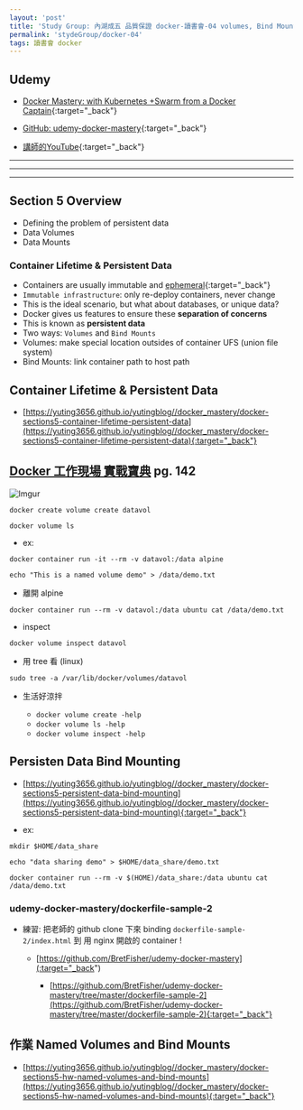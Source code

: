 ```yaml
---
layout: 'post'
title: 'Study Group: 內湖成五 品質保證 docker-讀書會-04 volumes, Bind Mounts '
permalink: 'stydeGroup/docker-04'
tags: 讀書會 docker
---
```


## Udemy

- [Docker Mastery: with Kubernetes +Swarm from a Docker Captain](https://www.udemy.com/course/docker-mastery/){:target="_back"}

- [GitHub: udemy-docker-mastery](https://github.com/BretFisher/udemy-docker-mastery){:target="_back"}

- [講師的YouTube](https://www.youtube.com/channel/UC0NErq0RhP51iXx64ZmyVfg){:target="_back"}

---
---
---


## Section 5 Overview

- Defining the problem of persistent data
- Data Volumes
- Data Mounts


### Container Lifetime & Persistent Data

- Containers are usually immutable and [ephemeral](https://en.wikipedia.org/wiki/Ephemerality){:target="_back"}
- `Immutable infrastructure`: only re-deploy containers, never change
- This is the ideal scenario, but what about databases, or unique data?
- Docker gives us features to ensure these __separation of concerns__
- This is known as __persistent data__
- Two ways: `Volumes` and `Bind Mounts`
- Volumes: make special location outsides of container UFS (union file system)
- Bind Mounts: link container path to host path





## Container Lifetime & Persistent Data

- [https://yuting3656.github.io/yutingblog//docker_mastery/docker-sections5-container-lifetime-persistent-data](https://yuting3656.github.io/yutingblog//docker_mastery/docker-sections5-container-lifetime-persistent-data){:target="_back"}


## [Docker 工作現場 實戰寶典](https://www.tenlong.com.tw/products/9789865020637) pg. 142


![Imgur](https://i.imgur.com/kqtRpmc.jpg)


~~~
docker create volume create datavol

docker volume ls
~~~


- ex:

~~~
docker container run -it --rm -v datavol:/data alpine
~~~

~~~
echo "This is a named volume demo" > /data/demo.txt
~~~

- 離開 alpine

~~~
docker container run --rm -v datavol:/data ubuntu cat /data/demo.txt
~~~


- inspect 

~~~
docker volume inspect datavol
~~~

- 用 tree 看 (linux)

~~~
sudo tree -a /var/lib/docker/volumes/datavol
~~~


- 生活好涼拌

   - `docker volume create -help`
   - `docker volume ls -help`
   - `docker volume inspect -help`

## Persisten Data Bind Mounting

- [https://yuting3656.github.io/yutingblog//docker_mastery/docker-sections5-persistent-data-bind-mounting](https://yuting3656.github.io/yutingblog//docker_mastery/docker-sections5-persistent-data-bind-mounting){:target="_back"}


- ex:

~~~
mkdir $HOME/data_share
~~~

~~~
echo "data sharing demo" > $HOME/data_share/demo.txt
~~~

~~~
docker container run --rm -v $(HOME)/data_share:/data ubuntu cat /data/demo.txt
~~~


### udemy-docker-mastery/dockerfile-sample-2

- 練習: 把老師的 github clone 下來 binding `dockerfile-sample-2/index.html` 到 用 nginx 開啟的 container ! 

   - [https://github.com/BretFisher/udemy-docker-mastery](:target="_back")

      - [https://github.com/BretFisher/udemy-docker-mastery/tree/master/dockerfile-sample-2](https://github.com/BretFisher/udemy-docker-mastery/tree/master/dockerfile-sample-2){:target="_back"}


## 作業  Named Volumes and Bind Mounts


- [https://yuting3656.github.io/yutingblog//docker_mastery/docker-sections5-hw-named-volumes-and-bind-mounts](https://yuting3656.github.io/yutingblog//docker_mastery/docker-sections5-hw-named-volumes-and-bind-mounts){:target="_back"}